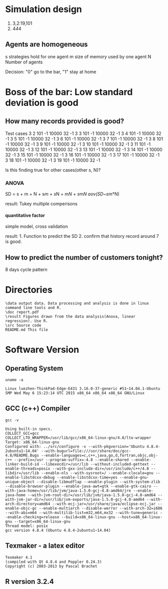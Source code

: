 # Simulation design
1. 3,2:19,101
2. 4*4*4
## Agents are homogeneous
s strategies hold for one agent
m size of memory used by one agent
N Number of agents

Decision: "0" go to the bar, "1" stay at home

# Boss of the bar: Low standard deviation is good

## How many records provided is good?
Test cases
3 2 101 -1 10000 32 -1
3 3 101 -1 10000 32 -1
3 4 101 -1 10000 32 -1
3 5 101 -1 10000 32 -1
3 6 101 -1 10000 32 -1
3 7 101 -1 10000 32 -1
3 8 101 -1 10000 32 -1
3 9 101 -1 10000 32 -1
3 10 101 -1 10000 32 -1
3 11 101 -1 10000 32 -1
3 12 101 -1 10000 32 -1
3 13 101 -1 10000 32 -1
3 14 101 -1 10000 32 -1
3 15 101 -1 10000 32 -1
3 16 101 -1 10000 32 -1
3 17 101 -1 10000 32 -1
3 18 101 -1 10000 32 -1
3 19 101 -1 10000 32 -1

Is this finding true for other cases(other s, N)?

### ANOVA
SD = s + m + N + s*m + s*N + m*N + s*m*N
aov(SD~s*m*N)

result: Tukey multiple comperisons

#### quantitative factor
simple model, cross validation

result: 1. Function to predict the SD 2. confirm that history record around 7 is good.

## How to predict the number of customers tonight?
8 days cycle pattern



# Directories
	\data output data. Data processing and analysis is done in linux command line tools and R. 
	\doc report.pdf
	\result Figures drawn from the data analysis(Anova, linear regression). Use R.
	\src Source code
	README.md This file

# Software Version

## Operating System
```{bash} 
uname -a
```
	Linux luezhen-ThinkPad-Edge-E431 3.16.0-37-generic #51~14.04.1-Ubuntu SMP Wed May 6 15:23:14 UTC 2015 x86_64 x86_64 x86_64 GNU/Linux

## GCC (c++) Compiler
```{bash} 
gcc -v
```
	Using built-in specs.
	COLLECT_GCC=gcc
	COLLECT_LTO_WRAPPER=/usr/lib/gcc/x86_64-linux-gnu/4.8/lto-wrapper
	Target: x86_64-linux-gnu
	Configured with: ../src/configure -v --with-pkgversion='Ubuntu 4.8.4-2ubuntu1~14.04' --with-bugurl=file:///usr/share/doc/gcc-4.8/README.Bugs --enable-languages=c,c++,java,go,d,fortran,objc,obj-c++ --prefix=/usr --program-suffix=-4.8 --enable-shared --enable-linker-build-id --libexecdir=/usr/lib --without-included-gettext --enable-threads=posix --with-gxx-include-dir=/usr/include/c++/4.8 --libdir=/usr/lib --enable-nls --with-sysroot=/ --enable-clocale=gnu --enable-libstdcxx-debug --enable-libstdcxx-time=yes --enable-gnu-unique-object --disable-libmudflap --enable-plugin --with-system-zlib --disable-browser-plugin --enable-java-awt=gtk --enable-gtk-cairo --with-java-home=/usr/lib/jvm/java-1.5.0-gcj-4.8-amd64/jre --enable-java-home --with-jvm-root-dir=/usr/lib/jvm/java-1.5.0-gcj-4.8-amd64 --with-jvm-jar-dir=/usr/lib/jvm-exports/java-1.5.0-gcj-4.8-amd64 --with-arch-directory=amd64 --with-ecj-jar=/usr/share/java/eclipse-ecj.jar --enable-objc-gc --enable-multiarch --disable-werror --with-arch-32=i686 --with-abi=m64 --with-multilib-list=m32,m64,mx32 --with-tune=generic --enable-checking=release --build=x86_64-linux-gnu --host=x86_64-linux-gnu --target=x86_64-linux-gnu
	Thread model: posix
	gcc version 4.8.4 (Ubuntu 4.8.4-2ubuntu1~14.04) 

## Texmaker - a latex editor 
	Texmaker 4.1
	(compiled with Qt 4.8.4 and Poppler 0.24.3)
	Copyright (c) 2003-2013 by Pascal Brachet

## R version 3.2.4
